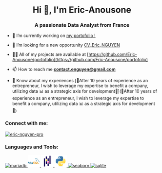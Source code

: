 <h1 align="center">Hi 👋, I'm Eric-Anousone</h1>
<h3 align="center">A passionate Data Analyst from France</h3>

- 🔭 I’m currently working on [my portofolio !](https://github.com/Eric-Anousone/portofolio)

- 👯 I’m looking for a new opportunity [CV_Eric_NGUYEN](https://github.com/Eric-Anousone/Eric-Anousone/blob/main/CV_Eric_NGUYEN_Data_Analyst.pdf)

- 👨‍💻 All of my projects are available at [https://github.com/Eric-Anousone/portofolio](https://github.com/Eric-Anousone/portofolio)

- 📫 How to reach me **contact.enguyen@gmail.com**

- 📄 Know about my experiences [🚀After 10 years of experience as an entrepreneur, I wish to leverage my expertise to benefit a company, utilizing data 📊 as a strategic axis for development🎯](🚀After 10 years of experience as an entrepreneur, I wish to leverage my expertise to benefit a company, utilizing data 📊 as a strategic axis for development🎯)

<h3 align="left">Connect with me:</h3>
<p align="left">
<a href="https://linkedin.com/in/eric-nguyen-pro" target="blank"><img align="center" src="https://raw.githubusercontent.com/rahuldkjain/github-profile-readme-generator/master/src/images/icons/Social/linked-in-alt.svg" alt="eric-nguyen-pro" height="30" width="40" /></a>
</p>

<h3 align="left">Languages and Tools:</h3>
<p align="left"> <a href="https://mariadb.org/" target="_blank" rel="noreferrer"> <img src="https://www.vectorlogo.zone/logos/mariadb/mariadb-icon.svg" alt="mariadb" width="40" height="40"/> </a> <a href="https://www.mysql.com/" target="_blank" rel="noreferrer"> <img src="https://raw.githubusercontent.com/devicons/devicon/master/icons/mysql/mysql-original-wordmark.svg" alt="mysql" width="40" height="40"/> </a> <a href="https://pandas.pydata.org/" target="_blank" rel="noreferrer"> <img src="https://raw.githubusercontent.com/devicons/devicon/2ae2a900d2f041da66e950e4d48052658d850630/icons/pandas/pandas-original.svg" alt="pandas" width="40" height="40"/> </a> <a href="https://www.python.org" target="_blank" rel="noreferrer"> <img src="https://raw.githubusercontent.com/devicons/devicon/master/icons/python/python-original.svg" alt="python" width="40" height="40"/> </a> <a href="https://seaborn.pydata.org/" target="_blank" rel="noreferrer"> <img src="https://seaborn.pydata.org/_images/logo-mark-lightbg.svg" alt="seaborn" width="40" height="40"/> </a> <a href="https://www.sqlite.org/" target="_blank" rel="noreferrer"> <img src="https://www.vectorlogo.zone/logos/sqlite/sqlite-icon.svg" alt="sqlite" width="40" height="40"/> </a> </p>



